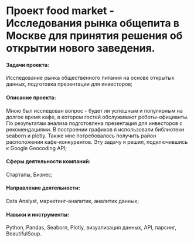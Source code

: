# Проект food market - Исследования рынка общепита в Москве для принятия решения об открытии нового заведения.

#### Задачи проекта:

Исследование рынка общественного питания на основе открытых данных, подготовка презентации для инвесторов;

#### Описание проекта:

Мною был исследован вопрос - будет ли успешным и популярным на долгое время кафе, в котором гостей обслуживают роботы-официанты. По результатам анализа подготовлена презентация для инвесторов с рекомендациями. В построении графиков я использовали библиотеки seaborn и plotly. Также мне потребовалось получить район расположения кафе-конкурентов. Эту задачу я решил, подключившись к Google Geocoding API;

#### Сферы деятельности компаний:

Стартапы, Бизнес;

#### Направление деятельности:

Data Analyst, маркетинг-аналитик, аналитик данных;

#### Навыки и инструменты:

Python, Pandas, Seaborn, Plotly, визуализация данных, API, парсинг, BeautifulSoup.

